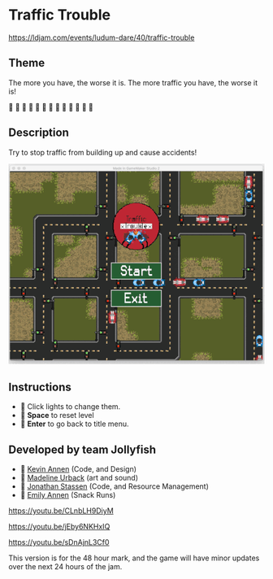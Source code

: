 # Traffic Trouble
https://ldjam.com/events/ludum-dare/40/traffic-trouble

## Theme
The more you have, the worse it is.
The more traffic you have, the worse it is!

:red_car: :police_car: :blue_car: :minibus: :red_car: :taxi: :blue_car: :red_car: :police_car: :minibus: :red_car: :police_car: :minibus:

## Description
Try to stop traffic from building up and cause accidents!

![Alt text](/demo.gif?raw=true "Traffic Trouble")

## Instructions
* :red_car: Click lights to change them.
* :blue_car: **Space** to reset level
* :red_car: **Enter** to go back to title menu.

## Developed by team Jollyfish

* :red_car: [Kevin Annen](https://www.twitch.tv/lekiy) (Code, and Design)
* :blue_car: [Madeline Urback](https://twitch.tv/queeninwonderland) (art and sound)
* :red_car: [Jonathan Stassen](http://jstassen.com) (Code, and Resource Management)
* :blue_car: [Emily Annen](https://www.facebook.com/aviumphotography.ea/) (Snack Runs)

https://youtu.be/CLnbLH9DiyM

https://youtu.be/jEby6NKHxIQ

https://youtu.be/sDnAjnL3Cf0

This version is for the 48 hour mark, and the game will have minor updates over the next 24 hours of the jam.
